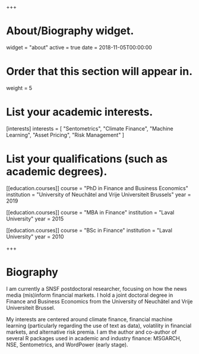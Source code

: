 +++
# About/Biography widget.
widget = "about"
active = true
date = 2018-11-05T00:00:00

# Order that this section will appear in.
weight = 5

# List your academic interests.
[interests]
interests = [
"Sentometrics",
"Climate Finance", 
"Machine Learning",
"Asset Pricing",
"Risk Management"
]

# List your qualifications (such as academic degrees).

[[education.courses]]
course = "PhD in Finance and Business Economics"
institution = "University of Neuchâtel and Vrije Universiteit Brussels"
year = 2019

[[education.courses]]
course = "MBA in Finance"
institution = "Laval University"
year = 2015

[[education.courses]]
course = "BSc in Finance"
institution = "Laval University"
year = 2010

+++

# Biography

I am currently a SNSF postdoctoral researcher, focusing on how the news media (mis)inform financial markets. 
I hold a joint doctoral degree in Finance and Business Economics from the University of Neuchâtel and Vrije Universiteit Brussel. 

My interests are centered around climate finance, financial machine learning (particularly regarding the use of text as data), volatility in financial markets, and alternative risk premia. I am the author and co-author of several R packages used in academic and industry finance: MSGARCH, NSE, Sentometrics, and WordPower (early stage).

  